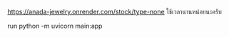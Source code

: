 https://anada-jewelry.onrender.com/stock/type-none
ใช้เวลานานหน่อยนะครับ

run
python -m uvicorn main:app
